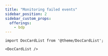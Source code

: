 ```yaml
---
title: "Monitoring failed events"
sidebar_position: 2
sidebar_custom_props:
  offerings:
    - bdp
---
```


```mdx-code-block
import DocCardList from '@theme/DocCardList';

<DocCardList />
```
